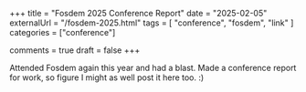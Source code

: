+++
title = "Fosdem 2025 Conference Report"
date = "2025-02-05"
externalUrl =  "/fosdem-2025.html"
tags = [
   "conference",
   "fosdem",
   "link"
]
categories = ["conference"]

comments = true
draft = false
+++

Attended Fosdem again this year and had a blast. Made a conference report for work, so figure I
might as well post it here too. :)
